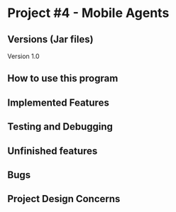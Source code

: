 # Project #4 - Mobile Agents

## Versions (Jar files)

Version 1.0

## How to use this program


## Implemented Features


## Testing and Debugging


## Unfinished features


## Bugs


## Project Design Concerns